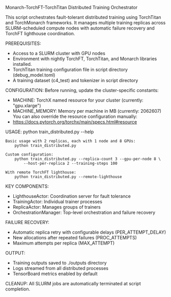Monarch-TorchFT-TorchTitan Distributed Training Orchestrator

This script orchestrates fault-tolerant distributed training using TorchTitan and TorchMonarch
frameworks. It manages multiple training replicas across SLURM-scheduled compute nodes
with automatic failure recovery and TorchFT lighthouse coordination.

PREREQUISITES:
- Access to a SLURM cluster with GPU nodes
- Environment with nightly TorchFT, TorchTitan, and Monarch libraries installed.
- TorchTitan training configuration file in script directory (debug_model.toml)
- A training dataset (c4_test) and tokenizer in script directory

CONFIGURATION:
Before running, update the cluster-specific constants:
- MACHINE: TorchX named resource for your cluster (currently: "gpu.xlarge")
- MACHINE_MEMORY: Memory per machine in MB (currently: 2062607)
You can also override the resource configuration manually:
- https://docs.pytorch.org/torchx/main/specs.html#resource

USAGE:
    python train_distributed.py --help

    Basic usage with 2 replicas, each with 1 node and 8 GPUs:
        python train_distributed.py

    Custom configuration:
        python train_distributed.py --replica-count 3 --gpu-per-node 8 \
            --host-per-replica 2 --training-steps 100

    With remote TorchFT lighthouse:
        python train_distributed.py --remote-lighthouse

KEY COMPONENTS:
- LighthouseActor: Coordination server for fault tolerance
- TrainingActor: Individual trainer processes
- ReplicaActor: Manages groups of trainers
- OrchestrationManager: Top-level orchestration and failure recovery

FAILURE RECOVERY:
- Automatic replica retry with configurable delays (PER_ATTEMPT_DELAY)
- New allocations after repeated failures (PROC_ATTEMPTS)
- Maximum attempts per replica (MAX_ATTEMPT)

OUTPUT:
- Training outputs saved to ./outputs directory
- Logs streamed from all distributed processes
- TensorBoard metrics enabled by default

CLEANUP:
All SLURM jobs are automatically terminated at script completion.